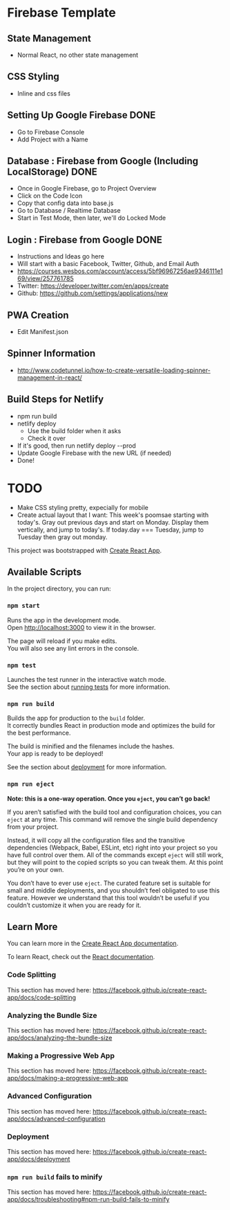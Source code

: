 # Firebase Template
## State Management
- Normal React, no other state management

## CSS Styling
- Inline and css files

## Setting Up Google Firebase                                   DONE
- Go to Firebase Console
- Add Project with a Name

## Database : Firebase from Google (Including LocalStorage)     DONE
- Once in Google Firebase, go to Project Overview
- Click on the Code Icon
- Copy that config data into base.js
- Go to Database / Realtime Database
- Start in Test Mode, then later, we'll do Locked Mode

## Login : Firebase from Google                                 DONE
- Instructions and Ideas go here
- Will start with a basic Facebook, Twitter, Github, and Email Auth
- https://courses.wesbos.com/account/access/5bf96967256ae9346111e169/view/257761785
- Twitter: https://developer.twitter.com/en/apps/create
- Github: https://github.com/settings/applications/new

## PWA Creation
- Edit Manifest.json


## Spinner Information
- http://www.codetunnel.io/how-to-create-versatile-loading-spinner-management-in-react/

## Build Steps for Netlify
- npm run build
- netlify deploy
    - Use the build folder when it asks
    - Check it over
- If it's good, then run netlify deploy --prod
- Update Google Firebase with the new URL (if needed)
- Done! 


# TODO
- Make CSS styling pretty, expecially for mobile
- Create actual layout that I want: This week's poomsae starting with today's. Gray out previous days and start on Monday. Display them vertically, and jump to today's. If today.day === Tuesday, jump to Tuesday then gray out monday. 





This project was bootstrapped with [Create React App](https://github.com/facebook/create-react-app).

## Available Scripts

In the project directory, you can run:

### `npm start`

Runs the app in the development mode.<br>
Open [http://localhost:3000](http://localhost:3000) to view it in the browser.

The page will reload if you make edits.<br>
You will also see any lint errors in the console.

### `npm test`

Launches the test runner in the interactive watch mode.<br>
See the section about [running tests](https://facebook.github.io/create-react-app/docs/running-tests) for more information.

### `npm run build`

Builds the app for production to the `build` folder.<br>
It correctly bundles React in production mode and optimizes the build for the best performance.

The build is minified and the filenames include the hashes.<br>
Your app is ready to be deployed!

See the section about [deployment](https://facebook.github.io/create-react-app/docs/deployment) for more information.

### `npm run eject`

**Note: this is a one-way operation. Once you `eject`, you can’t go back!**

If you aren’t satisfied with the build tool and configuration choices, you can `eject` at any time. This command will remove the single build dependency from your project.

Instead, it will copy all the configuration files and the transitive dependencies (Webpack, Babel, ESLint, etc) right into your project so you have full control over them. All of the commands except `eject` will still work, but they will point to the copied scripts so you can tweak them. At this point you’re on your own.

You don’t have to ever use `eject`. The curated feature set is suitable for small and middle deployments, and you shouldn’t feel obligated to use this feature. However we understand that this tool wouldn’t be useful if you couldn’t customize it when you are ready for it.

## Learn More

You can learn more in the [Create React App documentation](https://facebook.github.io/create-react-app/docs/getting-started).

To learn React, check out the [React documentation](https://reactjs.org/).

### Code Splitting

This section has moved here: https://facebook.github.io/create-react-app/docs/code-splitting

### Analyzing the Bundle Size

This section has moved here: https://facebook.github.io/create-react-app/docs/analyzing-the-bundle-size

### Making a Progressive Web App

This section has moved here: https://facebook.github.io/create-react-app/docs/making-a-progressive-web-app

### Advanced Configuration

This section has moved here: https://facebook.github.io/create-react-app/docs/advanced-configuration

### Deployment

This section has moved here: https://facebook.github.io/create-react-app/docs/deployment

### `npm run build` fails to minify

This section has moved here: https://facebook.github.io/create-react-app/docs/troubleshooting#npm-run-build-fails-to-minify

